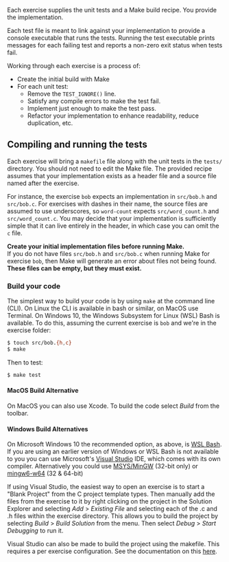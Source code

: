 Each exercise supplies the unit tests and a Make build recipe.
You provide the implementation.

Each test file is meant to link against your implementation to provide a console executable that runs the tests.
Running the test executable prints messages for each failing test and reports a non-zero exit status when tests fail.

Working through each exercise is a process of:
* Create the initial build with Make
* For each unit test:
  * Remove the `TEST_IGNORE()` line.
  * Satisfy any compile errors to make the test fail.
  * Implement just enough to make the test pass.
  * Refactor your implementation to enhance readability, reduce duplication, etc.

## Compiling and running the tests

Each exercise will bring a `makefile` file along with the unit tests in the `tests/` directory.
You should not need to edit the Make file.
The provided recipe assumes that your implementation exists as a header file and a source file named after the exercise.

For instance, the exercise `bob` expects an implementation in `src/bob.h` and `src/bob.c`.
For exercises with dashes in their name, the source files are assumed to use underscores, so `word-count` expects `src/word_count.h` and `src/word_count.c`.
You may decide that your implementation is sufficiently simple that it can live entirely in the header, in which case you can omit the `c` file.

**Create your initial implementation files before running Make.**  
If you do not have files `src/bob.h` and `src/bob.c` when running Make for exercise `bob`, then Make will generate an error about files not being found.
**These files can be empty, but they must exist.**

### Build your code

The simplest way to build your code is by using `make` at the command line (CLI).
On Linux the CLI is available in bash or similar, on MacOS use Terminal. 
On Windows 10, the Windows Subsystem for Linux (WSL) Bash is available.
To do this, assuming the current exercise is `bob` and we're in the exercise folder:

```bash
$ touch src/bob.{h,c}
$ make
```

Then to test:

```bash
$ make test
```

#### MacOS Build Alternative
On MacOS you can also use Xcode. 
To build the code select _Build_ from the toolbar.

#### Windows Build Alternatives
On Microsoft Windows 10 the recommended option, as above, is [WSL Bash](https://msdn.microsoft.com/en-us/commandline/wsl/about).
If you are using an earlier version of Windows or WSL Bash is not available to you you can use Microsoft's [Visual Studio](https://www.visualstudio.com/vs/) IDE, which comes with its own compiler. 
Alternatively you could use [MSYS/MinGW](http://www.mingw.org/) (32-bit only) or [mingw6-w64](http://mingw-w64.org/doku.php) (32 & 64-bit)

If using Visual Studio, the easiest way to open an exercise is to start a "Blank Project" from the C project template types.
Then manually add the files from the exercise to it by right clicking on the project in the Solution Explorer and selecting _Add_ > _Existing File_ and selecting each of the .c and .h files within the exercise directory. 
This allows you to build the project by selecting _Build_ > _Build Solution_ from the menu. Then  select _Debug_ > _Start Debugging_ to run it.

Visual Studio can also be made to build the project using the makefile. 
This requires a per exercise configuration. See the documentation on this [here](https://docs.microsoft.com/en-gb/cpp/ide/non-msbuild-projects).
